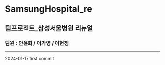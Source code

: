 # SamsungHospital_re
## 팀프로젝트_삼성서울병원 리뉴얼
### 팀원 : 안윤희 / 이가영 / 이현정

------------------------------------------
2024-01-17 first commit
